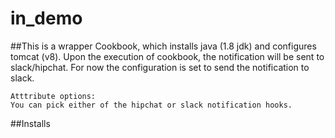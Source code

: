# in_demo

##This is a wrapper Cookbook, which installs java (1.8 jdk) and configures tomcat (v8). Upon the execution of cookbook, the notification will be sent to slack/hipchat. For now the configuration is set to send the notification to slack.

````
Atttribute options:
You can pick either of the hipchat or slack notification hooks.
````
##Installs 
